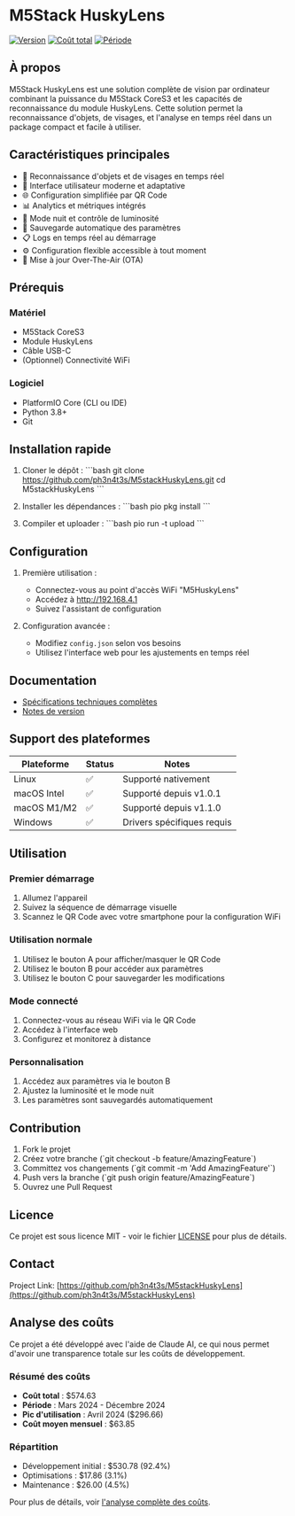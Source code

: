 # M5Stack HuskyLens

[![Version](https://img.shields.io/badge/version-2.0.0-blue.svg)](https://github.com/ph3n4t3s/M5stackHuskyLens/releases)
[![Coût total](https://img.shields.io/badge/co%C3%BBt%20total-$574.63-green.svg)](docs/coast/README.md)
[![Période](https://img.shields.io/badge/p%C3%A9riode-Mar%202024--Dec%202024-lightgrey.svg)](docs/coast/README.md)

## À propos

M5Stack HuskyLens est une solution complète de vision par ordinateur combinant la puissance du M5Stack CoreS3 et les capacités de reconnaissance du module HuskyLens. Cette solution permet la reconnaissance d'objets, de visages, et l'analyse en temps réel dans un package compact et facile à utiliser.

## Caractéristiques principales

- 🎯 Reconnaissance d'objets et de visages en temps réel
- 📱 Interface utilisateur moderne et adaptative
- 🌐 Configuration simplifiée par QR Code
- 📊 Analytics et métriques intégrés
- 🌙 Mode nuit et contrôle de luminosité
- 💾 Sauvegarde automatique des paramètres
- 📋 Logs en temps réel au démarrage
- ⚙️ Configuration flexible accessible à tout moment
- 🔄 Mise à jour Over-The-Air (OTA)

## Prérequis

### Matériel
- M5Stack CoreS3
- Module HuskyLens
- Câble USB-C
- (Optionnel) Connectivité WiFi

### Logiciel
- PlatformIO Core (CLI ou IDE)
- Python 3.8+
- Git

## Installation rapide

1. Cloner le dépôt :
\`\`\`bash
git clone https://github.com/ph3n4t3s/M5stackHuskyLens.git
cd M5stackHuskyLens
\`\`\`

2. Installer les dépendances :
\`\`\`bash
pio pkg install
\`\`\`

3. Compiler et uploader :
\`\`\`bash
pio run -t upload
\`\`\`

## Configuration

1. Première utilisation :
   - Connectez-vous au point d'accès WiFi "M5HuskyLens"
   - Accédez à http://192.168.4.1
   - Suivez l'assistant de configuration

2. Configuration avancée :
   - Modifiez `config.json` selon vos besoins
   - Utilisez l'interface web pour les ajustements en temps réel

## Documentation

- [Spécifications techniques complètes](docs/TECHNICAL_SPECIFICATIONS.md)
- [Notes de version](CHANGELOG.md)

## Support des plateformes

| Plateforme | Status | Notes |
|------------|--------|-------|
| Linux      | ✅     | Supporté nativement |
| macOS Intel| ✅     | Supporté depuis v1.0.1 |
| macOS M1/M2| ✅     | Supporté depuis v1.1.0 |
| Windows    | ✅     | Drivers spécifiques requis |

## Utilisation

### Premier démarrage
1. Allumez l'appareil
2. Suivez la séquence de démarrage visuelle
3. Scannez le QR Code avec votre smartphone pour la configuration WiFi

### Utilisation normale
1. Utilisez le bouton A pour afficher/masquer le QR Code
2. Utilisez le bouton B pour accéder aux paramètres
3. Utilisez le bouton C pour sauvegarder les modifications

### Mode connecté
1. Connectez-vous au réseau WiFi via le QR Code
2. Accédez à l'interface web
3. Configurez et monitorez à distance

### Personnalisation
1. Accédez aux paramètres via le bouton B
2. Ajustez la luminosité et le mode nuit
3. Les paramètres sont sauvegardés automatiquement

## Contribution

1. Fork le projet
2. Créez votre branche (\`git checkout -b feature/AmazingFeature\`)
3. Committez vos changements (\`git commit -m 'Add AmazingFeature'\`)
4. Push vers la branche (\`git push origin feature/AmazingFeature\`)
5. Ouvrez une Pull Request

## Licence

Ce projet est sous licence MIT - voir le fichier [LICENSE](LICENSE) pour plus de détails.

## Contact

Project Link: [https://github.com/ph3n4t3s/M5stackHuskyLens](https://github.com/ph3n4t3s/M5stackHuskyLens)

## Analyse des coûts

Ce projet a été développé avec l'aide de Claude AI, ce qui nous permet d'avoir une transparence totale sur les coûts de développement.

### Résumé des coûts
- **Coût total** : $574.63
- **Période** : Mars 2024 - Décembre 2024
- **Pic d'utilisation** : Avril 2024 ($296.66)
- **Coût moyen mensuel** : $63.85

### Répartition
- Développement initial : $530.78 (92.4%)
- Optimisations : $17.86 (3.1%)
- Maintenance : $26.00 (4.5%)

Pour plus de détails, voir [l'analyse complète des coûts](docs/coast/README.md).